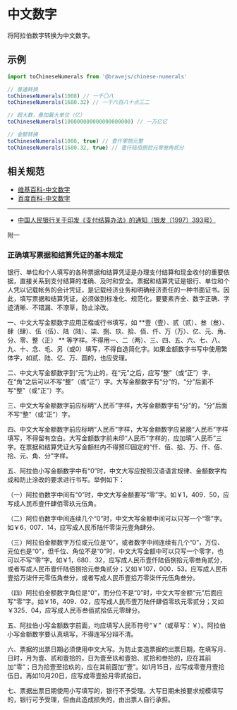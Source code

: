 # 中文数字

将阿拉伯数字转换为中文数字。

## 示例

```ts
import toChineseNumerals from '@bravejs/chinese-numerals'

// 普通转换
toChineseNumerals(1008) // 一千〇八
toChineseNumerals(1680.32) // 一千六百八十点三二

// 超大数，叠加最大单位（亿）
toChineseNumerals(100000000000000000000) // 一万亿亿

// 金额转换
toChineseNumerals(1008, true) // 壹仟零捌元整
toChineseNumerals(1680.32, true) // 壹仟陆佰捌拾元零叁角贰分
```

## 相关规范

+ [维基百科-中文数字](https://zh.wikipedia.org/wiki/中文数字)
+ [百度百科-中文数字](https://baike.baidu.com/item/中文数字)

---

+ [中国人民银行关于印发《支付结算办法》的通知（银发〔1997〕393号）](http://tradeinservices.mofcom.gov.cn/article/zhengce/flfg/201710/1277.html)

附一

### 正确填写票据和结算凭证的基本规定

银行、单位和个人填写的各种票据和结算凭证是办理支付结算和现金收付的重要依据，直接关系到支付结算的准确、及时和安全。票据和结算凭证是银行、单位和个人凭以记载帐务的会计凭证，是记载经济业务和明确经济责任的一种书面证书。因此，填写票据和结算凭证，必须做到标准化、规范化，要要素齐全、数字正确、字迹清晰、不错漏、不潦草，防止涂改。

一、中文大写金额数字应用正楷或行书填写，如 **壹（壹）、贰（贰）、叁（叁）、肆（肆）、伍（伍）、陆（陆）、柒、捌、玖、拾、佰、仟、万（万）、亿、元、角、分、零、整（正）
** 等字样。不得用一、二（两）、三、四、五、六、七、八、九、十、念、毛、另（或0）填写，不得自造简化字。如果金额数字书写中使用繁体字，如贰、陆、亿、万、圆的，也应受理。

二、中文大写金额数字到“元”为止的，在“元”之后，应写“整”（或“正”）字，在“角”之后可以不写“整”（或“正”）字。大写金额数字有“分”的，“分”后面不写“整”（或“正”）字。

三、中文大写金额数字前应标明“人民币”字样，大写金额数字有“分”的，“分”后面不写“整”（或“正”）字。

四、中文大写金额数字前应标明“人民币”字样，大写金额数字应紧接“人民币”字样填写，不得留有空白。大写金额数字前未印“人民币”字样的，应加填“人民币”三字。在票据和结算凭证大写金额栏内不得预印固定的“仟、佰、拾、万、仟、佰、拾、元、角、分”字样。

五、阿拉伯小写金额数字中有“0”时，中文大写应按照汉语语言规律、金额数字构成和防止涂改的要求进行书写。举例如下：

（一）阿拉伯数字中间有“0”时，中文大写金额要写“零”字。如￥1，409．50，应写成人民币壹仟肆佰零玖元伍角。

（二）阿位伯数字中间连续几个“0”时，中文大写金额中间可以只写一个“零”字。如￥6，007．14，应写成人民币陆仟零柒元壹角肆分。

（三）阿拉伯金额数字万位或元位是“0”，或者数字中间连续有几个“0”，万位、元位也是“0”，但千位、角位不是“0”时，中文大写金额中可以只写一个零字，也可以不写“零”字。如￥1，680．32，应写成人民币壹仟陆佰捌拾元零叁角贰分，或者写成人民币壹仟陆佰捌拾元叁角贰分；又如￥107，000．53，应写成人民币壹拾万柒仟元零伍角叁分，或者写成人民币壹拾万零柒仟元伍角叁分。

（四）阿拉伯金额数字角位是“0”，而分位不是“0”时，中文大写金额“元”后面应写“零”字。如￥16，409．02，应写成人民币壹万陆仟肆佰零玖元零贰分；又如￥325．04，应写成人民币叁佰贰拾伍元零肆分。

五、阿拉伯小写金额数字前面，均应填写人民币符号“￥”（或草写：￥）。阿拉伯小写金额数字要认真填写，不得连写分辩不清。

六、票据的出票日期必须使用中文大写。为防止变造票据的出票日期，在填写月、日时，月为壹、贰和壹拾的，日为壹至玖和壹拾、贰拾和叁拾的，应在其前加“零”；日为拾壹至拾玖的，应在其前面加“壹”。如1月15日，应写成零壹月壹拾伍日。再如10月20日，应写成零壹拾月零贰拾日。

七、票据出票日期使用小写填写的，银行不予受理。大写日期未按要求规模填写的，银行可予受理，但由此造成损失的，由出票人自行承担。
